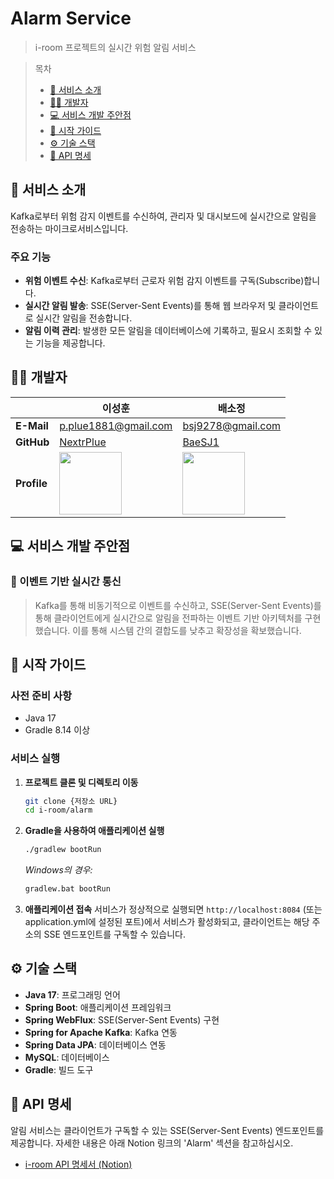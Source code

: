 # Alarm Service

> i-room 프로젝트의 실시간 위험 알림 서비스

> 목차
> - [📄 서비스 소개](#서비스-소개)
> - [🧑‍💻 개발자](#개발자)
> - [💻 서비스 개발 주안점](#서비스-개발-주안점)
> - [🚀 시작 가이드](#시작-가이드)
> - [⚙️ 기술 스택](#기술-스택)
> - [📡 API 명세](#api-명세)

<a id="서비스-소개"></a>
## 📄 서비스 소개

Kafka로부터 위험 감지 이벤트를 수신하여, 관리자 및 대시보드에 실시간으로 알림을 전송하는 마이크로서비스입니다.

### 주요 기능

- **위험 이벤트 수신**: Kafka로부터 근로자 위험 감지 이벤트를 구독(Subscribe)합니다.
- **실시간 알림 발송**: SSE(Server-Sent Events)를 통해 웹 브라우저 및 클라이언트로 실시간 알림을 전송합니다.
- **알림 이력 관리**: 발생한 모든 알림을 데이터베이스에 기록하고, 필요시 조회할 수 있는 기능을 제공합니다.

<a id="개발자"></a>
## 🧑‍💻 개발자

|          | 이성훈                                                      | 배소정                                                     |
|----------|-------------------------------------------------------------|------------------------------------------------------------|
| **E-Mail** | p.plue1881@gmail.com                                        | bsj9278@gmail.com                                          |
| **GitHub** | [NextrPlue](https://github.com/NextrPlue)                   | [BaeSJ1](https://github.com/BaeSJ1)                        |
| **Profile**  | <img src="https://github.com/NextrPlue.png" width=100px>    | <img src="https://github.com/BaeSJ1.png" width=100px>      |

<a id="서비스-개발-주안점"></a>
## 💻 서비스 개발 주안점

### 📌 이벤트 기반 실시간 통신
> Kafka를 통해 비동기적으로 이벤트를 수신하고, SSE(Server-Sent Events)를 통해 클라이언트에게 실시간으로 알림을 전파하는 이벤트 기반 아키텍처를 구현했습니다. 이를 통해 시스템 간의 결합도를 낮추고 확장성을 확보했습니다.

<a id="시작-가이드"></a>
## 🚀 시작 가이드

### 사전 준비 사항

- Java 17
- Gradle 8.14 이상

### 서비스 실행

1.  **프로젝트 클론 및 디렉토리 이동**
    ```bash
    git clone {저장소 URL}
    cd i-room/alarm
    ```

2.  **Gradle을 사용하여 애플리케이션 실행**
    ```bash
    ./gradlew bootRun
    ```
    *Windows의 경우:*
    ```bash
    gradlew.bat bootRun
    ```

3.  **애플리케이션 접속**
    서비스가 정상적으로 실행되면 `http://localhost:8084` (또는 application.yml에 설정된 포트)에서 서비스가 활성화되고, 클라이언트는 해당 주소의 SSE 엔드포인트를 구독할 수 있습니다.

<a id="기술-스택"></a>
## ⚙️ 기술 스택

- **Java 17**: 프로그래밍 언어
- **Spring Boot**: 애플리케이션 프레임워크
- **Spring WebFlux**: SSE(Server-Sent Events) 구현
- **Spring for Apache Kafka**: Kafka 연동
- **Spring Data JPA**: 데이터베이스 연동
- **MySQL**: 데이터베이스
- **Gradle**: 빌드 도구

<a id="api-명세"></a>
## 📡 API 명세

알림 서비스는 클라이언트가 구독할 수 있는 SSE(Server-Sent Events) 엔드포인트를 제공합니다. 자세한 내용은 아래 Notion 링크의 'Alarm' 섹션을 참고하십시오.

- [i-room API 명세서 (Notion)](https://disco-mitten-e75.notion.site/API-238f6cd45c7380209227f1f66bddebdd?pvs=73)
